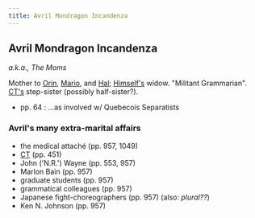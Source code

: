 ```yaml
---
title: Avril Mondragon Incandenza
---
```


Avril Mondragon Incandenza
--------------------------

*a.k.a., The Moms*

Mother to [Orin](/characters/Orin), [Mario](/characters/Mario), and [Hal](/characters/Hal);
[Himself's](/characters/Himself) widow. "Militant Grammarian". [CT's](/characters/CT)
step-sister (possibly half-sister?).

* pp. 64 : ...as involved w/ Quebecois Separatists

<h3>Avril's many extra-marital affairs</h3>

* the medical attaché (pp. 957, 1049)
* [CT](/characters/CT) (pp. 451)
* John ('N.R.') Wayne (pp. 553, 957)
* Marlon Bain (pp. 957)
* graduate students (pp. 957)
* grammatical colleagues (pp. 957)
* Japanese fight-choreographers (pp. 957) (also: *plural??*)
* Ken N. Johnson (pp. 957)